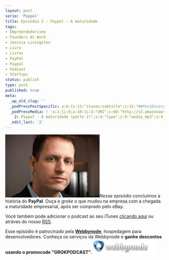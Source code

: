 ```yaml
---
layout: post
serie: 'Paypal'
title: Episódio 2 - Paypal - A maturidade
tags:
- Empreendedorismo
- Founders At Work
- Jessica Livingston
- Livro
- Livros
- PayPal
- Paypal
- Podcast
- Startups
status: publish
type: post
published: true
meta:
  _wp_old_slug: ''
  _podPressPostSpecific: a:6:{s:15:"itunes:subtitle";s:15:"##PostExcerpt##";s:14:"itunes:summary";s:15:"##PostExcerpt##";s:15:"itunes:keywords";s:17:"##WordPressCats##";s:13:"itunes:author";s:10:"##Global##";s:15:"itunes:explicit";s:7:"Default";s:12:"itunes:block";s:7:"Default";}
  _podPressMedia: ! 'a:1:{i:0;a:10:{s:3:"URI";s:60:"http://s3.amazonaws.com/grokpodcast/grokpodcast-2-paypal.mp3";s:5:"title";s:44:"Episódio
    2: Paypal - A maturidade (parte 2)";s:4:"type";s:9:"audio_mp3";s:4:"size";s:8:"20254743";s:8:"duration";s:5:"21:04";s:12:"previewImage";s:77:"http://grokpodcast.com/wp-content/plugins/podpress/images/vpreview_center.png";s:10:"dimensionW";s:1:"0";s:10:"dimensionH";s:1:"0";s:3:"rss";s:2:"on";s:4:"atom";s:2:"on";}}'
  _edit_last: '2'
---
```

<em><a href="/images/2010/09/peter_thiel-e1285167797531.jpg"><img class="alignleft size-full wp-image-35" title="peter_thiel" src="/images/2010/09/peter_thiel-e1285167797531.jpg" alt="" width="300" height="200" /></a>Nesse episódio</em> concluímos a história do <strong>PayPal</strong>. Ouça e <em>groke</em> o que mudou na empresa com a chegada a maturidade empresarial, após ser comprado pelo eBay.

Você também pode adicionar o podcast ao seu iTunes <a href="http://itunes.apple.com/us/podcast/grok-podcast/id393122038" target="_blank">clicando aqui</a> ou atráves do nosso <a href="http://grokpodcast.com/feed/" target="_blank">RSS</a>.

Esse episódio é patrocinado pela <strong><a href="http://webbynode.com" target="_blank">Webbynode</a></strong>, hospedagem para desenvolvedores. Conheça os serviços da Webbynode e <strong>ganhe descontos usando o promocode "GROKPODCAST"</strong>.
<a href="http://webbynode.com" target="_blank"><img class="alignright size-full wp-image-24" title="Webbynode - Hosting for Developers" src="/images/2010/09/webbynode.png" alt="" width="200" height="46" /></a>
